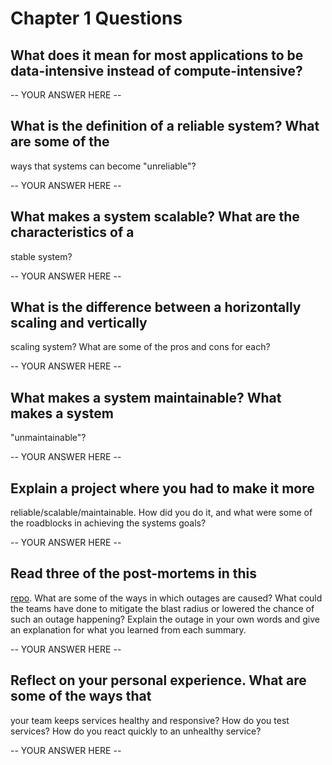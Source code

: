 # Chapter 1 Questions

## What does it mean for most applications to be data-intensive instead of compute-intensive?

-- YOUR ANSWER HERE --

## What is the definition of a reliable system? What are some of the
ways that systems can become "unreliable"?

-- YOUR ANSWER HERE --

## What makes a system scalable? What are the characteristics of a
stable system?

-- YOUR ANSWER HERE --

## What is the difference between a horizontally scaling and vertically
scaling system? What are some of the pros and cons for each?

-- YOUR ANSWER HERE --

## What makes a system maintainable? What makes a system
"unmaintainable"?

-- YOUR ANSWER HERE --

## Explain a project where you had to make it more
reliable/scalable/maintainable. How did you do it, and what were some of
the roadblocks in achieving the systems goals?

-- YOUR ANSWER HERE --

## Read three of the post-mortems in this
[repo](https://github.com/danluu/post-mortems). What are some of the
ways in which outages are caused? What could the teams have done to
mitigate the blast radius or lowered the chance of such an outage
happening? Explain the outage in your own words and give an explanation
for what you learned from each summary.

-- YOUR ANSWER HERE --

## Reflect on your personal experience. What are some of the ways that
your team keeps services healthy and responsive? How do you test
services? How do you react quickly to an unhealthy service?

-- YOUR ANSWER HERE --
